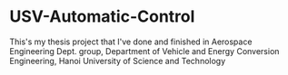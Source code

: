 # USV-Automatic-Control
This's my thesis project that I've done and finished in Aerospace Engineering Dept. group, Department of Vehicle and Energy Conversion Engineering, Hanoi University of Science and Technology
